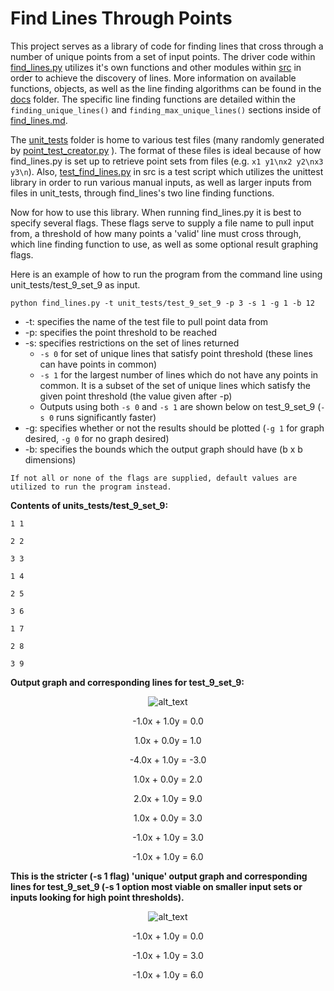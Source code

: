 # Find Lines Through Points
This project serves as a library of code for finding lines that cross through a number of unique points from a set of 
input points. The driver code within 
[find_lines.py](https://github.com/andrew-d-gordon/coding-challenges/tree/main/line-set/src/find_lines.py) utilizes 
it's own functions and other modules within [src](https://github.com/andrew-d-gordon/coding-challenges/tree/main/line-set/src) 
in order to achieve the discovery of lines. More information on available functions, objects, as well as the line 
finding algorithms can be found in the 
[docs](https://github.com/andrew-d-gordon/coding-challenges/tree/main/line-set/docs) folder. The specific line finding
functions are detailed within the `finding_unique_lines()` and `finding_max_unique_lines()` sections inside of
[find_lines.md](https://github.com/andrew-d-gordon/coding-challenges/tree/main/line-set/docs/find_lines.md).

The [unit_tests](https://github.com/andrew-d-gordon/coding-challenges/tree/main/line-set/src/unit_tests) folder is home 
to various test files (many randomly generated by 
[point_test_creator.py](https://github.com/andrew-d-gordon/coding-challenges/tree/main/line-set/src/point_test_creator.py)
). The format of these files is ideal because of how find_lines.py is set up to retrieve 
point sets from files (e.g. `x1 y1\nx2 y2\nx3 y3\n`). Also, 
[test_find_lines.py](https://github.com/andrew-d-gordon/coding-challenges/tree/main/line-set/src/test_find_lines.py) in 
src is a test script which utilizes the unittest library in order to run various manual inputs, as well as larger inputs 
from files in unit_tests, through find_lines's two line finding functions.

Now for how to use this library. When running find_lines.py it is best to specify several flags. These flags serve to 
supply a file name to pull input from, a threshold of how many points a 'valid' line must cross through, which line 
finding function to use, as well as some optional result graphing flags.

Here is an example of how to run the program from the command line using unit_tests/test_9_set_9 as input.

`python find_lines.py -t unit_tests/test_9_set_9 -p 3 -s 1 -g 1 -b 12`

* -t: specifies the name of the test file to pull point data from
* -p: specifies the point threshold to be reached
* -s: specifies restrictions on the set of lines returned
    * `-s 0` for set of unique lines that satisfy point threshold (these lines can have points in common)
    * `-s 1` for the largest number of lines which do not have any points in common. It is a subset of the set of unique
     lines which satisfy the given point threshold (the value given after -p)
    * Outputs using both `-s 0` and `-s 1` are shown below on test_9_set_9 (`-s 0` runs significantly faster)
* -g: specifies whether or not the results should be plotted (`-g 1` for graph desired, `-g 0` for no graph desired)
* -b: specifies the bounds which the output graph should have (b x b dimensions)

`If not all or none of the flags are supplied, default values are utilized to run the program instead.`

**Contents of units_tests/test_9_set_9:**

`1 1`

`2 2`

`3 3`

`1 4`

`2 5`

`3 6`

`1 7`

`2 8`

`3 9`

**Output graph and corresponding lines for test_9_set_9:**
<div align="center">

![alt_text](https://github.com/andrew-d-gordon/coding-challenges/blob/main/line-set/src/unit_tests/unit_tests_output/unique_set_test_9_set_9_graph.png?raw=true)

-1.0x + 1.0y = 0.0

1.0x + 0.0y = 1.0
  
-4.0x + 1.0y = -3.0
 
1.0x + 0.0y = 2.0 

2.0x + 1.0y = 9.0
 
1.0x + 0.0y = 3.0 
 
-1.0x + 1.0y = 3.0
 
-1.0x + 1.0y = 6.0
 
  </div>
  
 **This is the stricter (-s 1 flag) 'unique' output graph and corresponding lines for test_9_set_9 (-s 1 option most 
 viable on smaller input sets or inputs looking for high point thresholds).**
 <div align="center">
 
![alt_text](https://github.com/andrew-d-gordon/coding-challenges/blob/main/line-set/src/unit_tests/unit_tests_output/strict_unique_set_test_9_set_9_graph.png?raw=true)

-1.0x + 1.0y = 0.0
 
-1.0x + 1.0y = 3.0
 
-1.0x + 1.0y = 6.0
 
   </div>